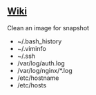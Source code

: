 ## [Wiki](../../wiki)

Clean an image for snapshot

* ~/.bash_history
* ~/.viminfo
* ~/.ssh
* /var/log/auth.log
* /var/log/nginx/*.log
* /etc/hostname
* /etc/hosts

